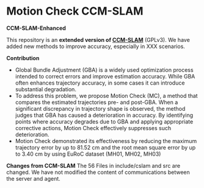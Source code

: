 # Motion Check CCM-SLAM
**CCM-SLAM-Enhanced**

This repository is an **extended version of [CCM-SLAM](https://github.com/VIS4ROB-lab/ccm_slam)** (GPLv3).
We have added new methods to improve accuracy, especially in XXX scenarios.

**Contribution**
- Global Bundle Adjustment (GBA) is a widely used optimization process intended
to correct errors and improve estimation accuracy. While GBA often enhances trajectory accuracy, in some
cases it can introduce substantial degradation.
- To address this problem, we propose Motion Check (MC), a method that compares the estimated trajectories pre- and post-GBA. When a significant discrepancy in trajectory shape is observed, the method judges that GBA has caused a deterioration in accuracy. By identifying points where accuracy degrades due to GBA and applying appropriate corrective actions, Motion Check effectively suppresses such deterioration.
- Motion Check demonstrated its effectiveness by reducing the maximum trajectory error by up to 81.52 cm and the root mean square error by up to 3.40 cm by using EuRoC dataset (MH01, MH02, MH03)

**Changes from CCM-SLAM**
The 56 Files in include/cslam and src are changed. We have not modified the content of communications between the server and agent.

